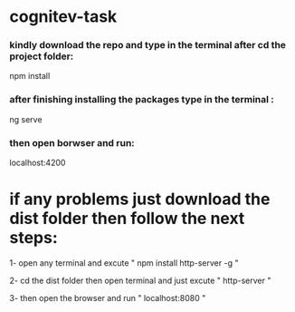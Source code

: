 # cognitev-task
<h3>kindly download the repo and type in the terminal after cd the project folder:</h3>
<label>npm install</label>
<p></p>
<h3>after finishing installing the packages type in the terminal : </h3>
<label>ng serve</label>
<p></p>
<h3>then open borwser and run: </h3>
<label>localhost:4200</label>
<p></p>
<h1>if any problems just download the dist folder then follow the next steps:</h1>
<p>1- open any terminal and excute " npm install http-server -g "</p>
<p>2- cd the dist folder then open terminal and just excute " http-server "</p>
<p>3- then open the browser and run " localhost:8080 "</p>

